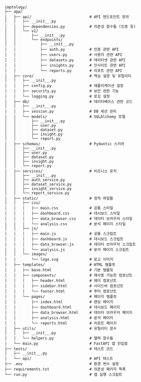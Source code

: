     imptology/
    ├── app/
    │   ├── api/                          # API 엔드포인트 정의
    │   │   ├── __init__.py
    │   │   ├── dependencies.py           # 의존성 함수들 (인증 등)
    │   │   └── v1/
    │   │       ├── __init__.py
    │   │       └── endpoints/
    │   │           ├── __init__.py
    │   │           ├── auth.py           # 인증 관련 API
    │   │           ├── users.py          # 사용자 관련 API
    │   │           ├── datasets.py       # 데이터셋 관련 API
    │   │           ├── insights.py       # 인사이트 관련 API
    │   │           └── reports.py        # 리포트 관련 API
    │   ├── core/                         # 핵심 설정 및 유틸리티
    │   │   ├── __init__.py
    │   │   ├── config.py                 # 애플리케이션 설정
    │   │   ├── security.py               # 보안 관련 기능
    │   │   └── logging.py                # 로깅 설정
    │   ├── db/                           # 데이터베이스 관련 코드
    │   │   ├── __init__.py
    │   │   ├── session.py                # DB 세션 관리
    │   │   └── models/                   # SQLAlchemy 모델
    │   │       ├── __init__.py
    │   │       ├── user.py
    │   │       ├── dataset.py
    │   │       ├── insight.py
    │   │       └── report.py
    │   ├── schemas/                      # Pydantic 스키마
    │   │   ├── __init__.py
    │   │   ├── user.py
    │   │   ├── dataset.py
    │   │   ├── insight.py
    │   │   └── report.py
    │   ├── services/                     # 비즈니스 로직
    │   │   ├── __init__.py
    │   │   ├── auth_service.py
    │   │   ├── dataset_service.py
    │   │   ├── insight_service.py
    │   │   └── report_service.py
    │   ├── static/                       # 정적 파일들
    │   │   ├── css/
    │   │   │   ├── main.css              # 공통 스타일
    │   │   │   ├── dashboard.css         # 대시보드 스타일
    │   │   │   ├── data_browser.css      # 데이터 브라우저 스타일
    │   │   │   └── analysis.css          # 분석 페이지 스타일
    │   │   ├── js/
    │   │   │   ├── main.js               # 공통 스크립트
    │   │   │   ├── dashboard.js          # 대시보드 스크립트
    │   │   │   ├── data_browser.js       # 데이터 브라우저 스크립트
    │   │   │   └── analysis.js           # 분석 페이지 스크립트
    │   │   └── images/
    │   │       └── logo.svg              # 로고 이미지
    │   ├── templates/                    # HTML 템플릿
    │   │   ├── base.html                 # 기본 템플릿
    │   │   ├── components/               # 재사용 가능한 컴포넌트
    │   │   │   ├── header.html           # 헤더 컴포넌트
    │   │   │   ├── sidebar.html          # 사이드바 컴포넌트
    │   │   │   └── footer.html           # 푸터 컴포넌트
    │   │   └── pages/                    # 페이지 템플릿
    │   │       ├── index.html            # 랜딩 페이지
    │   │       ├── dashboard.html        # 대시보드 페이지
    │   │       ├── data_browser.html     # 데이터 브라우저 페이지
    │   │       ├── analysis.html         # 분석 페이지
    │   │       └── reports.html          # 리포트 페이지
    │   ├── utils/                        # 유틸리티 함수
    │   │   ├── __init__.py
    │   │   └── helpers.py                # 헬퍼 함수들
    │   └── main.py                       # FastAPI 앱 진입점
    ├── tests/                            # 테스트 코드
    │   ├── __init__.py
    │   └── api/                          # API 테스트
    ├── .env                              # 환경 변수 설정
    ├── requirements.txt                  # 의존성 패키지 목록
    └── run.py                            # 앱 실행 스크립트